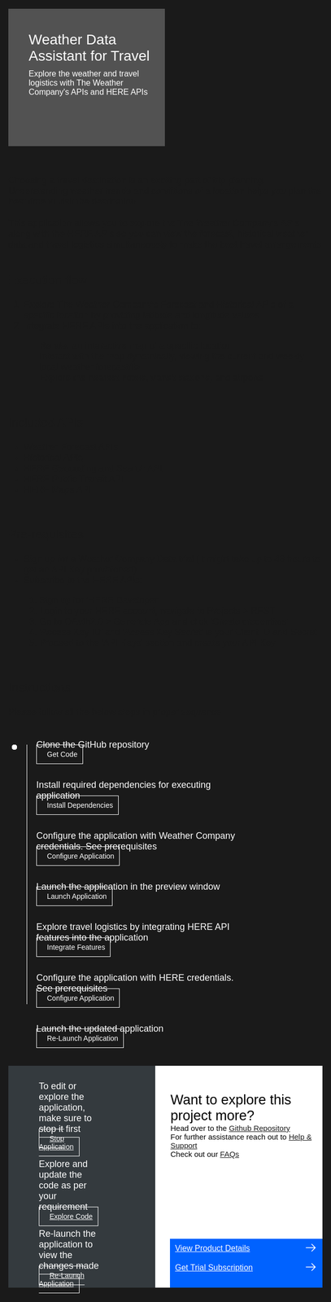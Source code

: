 
<html>
<head>
<meta name="viewport" content="width=device-width, initial-scale=1">
<style>
  html,
  div,
  body {
    background-color: #1a1a1a;
    font-family: 'IBM Plex Sans', sans-serif;
    font-size: 18px;
    outline: none;
  }
  body {
    font-family: Helvetica, sans-serif;
  }
  /* The actual timeline (the vertical ruler) */
  .timeline {
    position: relative;
    max-width: 1200px;
    margin: 0 auto;
    margin-left: 50px;
  }
  .content p {
    margin: 0px;
  }
  .content .afterbutton
  {
    padding-top: 16px;
  }
  /* The actual timeline (the vertical ruler) */
  .timeline::after {
    content: '';
    position: absolute;
    width: 1px;
    background-color: white;
    top: 15px;
    bottom: 80px;
    left: 18px;
    margin-left: -2px;
  }
  /* Container around content */
  .container {
    padding: 0px 0px;
    width: 70%;
    align-content: left;
    margin: 0px 0px 0px 0px;
    margin-left: 25px;
    margin-top: 32px;
  }
  /* The circles on the timeline */
  .container::after {
    content: '';
    position: absolute;
    width: 10px;
    height: 10px;
    right: -6px;
    background-color: white;
    border: 0px solid #FF9F55;
    top: 15px;
    border-radius: 50%;
    z-index: 1;
    margin: 0px 0px 0px 0px;
  }
  /* Place the container to the left */
  .left {
    left: 0px;
  }
  /* Place the container to the right */
  .right {
    left: 0px;
  }
  /* Add arrows to the left container (pointing right) */
  .left::before {
    content: " ";
    height: 0;
    top: 22px;
    width: 0;
    z-index: 1;
    right: 30px;
    border: medium solid white;
    border-width: 10px 0 10px 10px;
    border-color: transparent transparent transparent white;
  }
  /* Fix the circle for containers on the right side */
  .right::after {
    left: -13px;
  }
  /* The actual content */
  .content {
    padding: 5px 10px;
    color: white;
    background: transparent;
  }
  .button.is-dark.is-medium {
    font-family: 'IBM Plex Sans', sans-serif;
    background: transparent;
    border-color: white;
    color: #fff;
    border: 1px solid white;
    padding: 10px;
    padding-left: 20px;
    margin-bottom: 13px;
    border-radius: 0px;
    min-width: 180px;
    font-size: 14px;
    text-align: left;
    min-height: 48px;
    margin: 0px;
    justify-content:left;
  }
  .button.is-dark.is-medium:hover {
    font-family: 'IBM Plex Sans', sans-serif;
    background-color: #2a67f5;
    border-color: white;
    color: #fff;
    text-decoration: none;
  }
  .footer {
    display: flex;
    background-color: #343A3E;
    margin-top: 20px;
    padding: 0px;
    max-width: 1200px;
  }
  .github-icon {
    min-height: 100%;
    min-width: 100%;
    object-fit: cover;
    object-position: 250% 100px;
    opacity: 15%;
    bottom: 15px;
  }
  .image-content {
    padding: 5px 10px;
    background: transparent;
    color: black;
    position: absolute;
    font-size: 27px;
  }
  .image-div {
    position: relative;
    background-color: white;
    min-width: 50%;
    background-image: linear-gradient(rgba(255,255,255,0.9), rgba(255,255,255,0.9)), url("https://raw.githubusercontent.com/IBM/Developer-Playground/master/didact/images/github.svg");
    background-position: -50% 60px;
    background-repeat: no-repeat;
    padding-top: 20px;
    padding-left: 20px;
  }
  .image-btn {
    position: absolute;
    right: 0;
    bottom: 0%;
    background-color: #0062FF;
    width: 300px;
    padding: 0px;
    padding-bottom: 20px;
  }
  .image-link span 
  {
    float: right;
    font-size: 32px;
    padding-right: 20px;
  }
  .image-btn .image-link:hover
  {   
    text-decoration: none;
    color: white;
    background-color: #0353E9;
  }
  .image-btn  a:hover
  {
    text-decoration: none;
    color: white;
  }
  .image-link {
    color: white;
    display: block;
    padding: 5px 10px 5px 10px;
    line-height: 28px;
    font-size: 16px;
  }
  .header
  {
    background-image: url('https://github.com/IBM/Developer-Playground/blob/development/didact/images/weather.png?raw=true');
    background-position: right;
    width: 95%;
    min-height: 70px;
    display: inline-block;
    margin-top: 20px;
    margin-bottom: 20px;
    margin-left: 30px;
    margin-right: 30px;
    max-width: 1200px;
    background-repeat: no-repeat;
    background-size: 700px 500px;
  }
  .header .left-content
  {
   float: left;
    width: 50%;
    background-color: #525252;
    min-height: 270px;
    font-size: 16px;
  }
  .header .left-content h4
  {
    background: none;
    color: white;
    padding-left: 25px;
    padding-right: 25px;
  }
  .header .left-content div
  {
    background: none;
    color: white;
    padding-left: 15px;
    padding-right: 25px;
    font-size: 16px;
    margin-bottom: 10px;
    margin-top:10px;
  }
  .header .left-content ul
  {
    margin: 0px;
    margin-left: 25px;
    margin-bottom: 10px;
    line-height: 16px;
  }
  .container a
  {
    color: #78A9FF;
    background-color: transparent;
    text-decoration: none;
  }
  .container a:visited
  {
    color: #8C43FC;
    background-color: transparent;
    text-decoration: none;
  }
  .apptitle
  {
    margin-left: 25px;
    margin-top: 20px;
    margin-bottom: 0px;
    font-size: 28px;
    color: white;
  }
  .subheading
  {
    margin-left: 25px;
    margin-top: 0px;
    margin-bottom: 0px;
    font-size: 16px;
    color: #c1c7cd;
  }
  .assetdetails{
    margin-left: 30px;
    padding-bottom: 20px;
    margin-top: 16px;
}
  a:hover{
      color: #A6C8FF;
      text-decoration: underline;
  }
  a:visited{
      color: #BE95FF;
  }
  .description{
    margin-left: 30px;
    margin-top: 16px;
  }
</style>
</head>
<body>
   <div class="header">
        <div class="left-content">
            <div class="apptitle" style="font-size: 28px; color: white; padding-top:35px;">
            Weather Data Assistant for Travel
            </div>
            <div class="subheading">
            Explore the weather and travel logistics with The Weather Company's APIs and HERE APIs
            </div>
        </div>
    </div>
   <br>
   <br>
    <div class="description">
            <div>
            Choosing a travel destination is an exciting part of trip planning. Understanding weather trends and conditions of a location helps you plan the best time to visit the destination </div>
            <br>
            <div>
            This application allows you to explore the The Weather Company's APIs along with the HERE APIs so you can view the forecast, historical weather data and travel logistics simultaneously to make the best travel arrangements
            </div>
    </div>
    <br>
    <div class="assetdetails">
            <p style="font-size: 24px;">Execution flow</p>
            <ol>
            <li>Explore The Weather Company's Forecast and Historical APIs of a specific location by providing latitude and longitude values</li>
            <li>Integrate HERE APIs into the application to:</li>
            <ul>
            <li> Render an interactive map of a specific location</li>
            <li> Interact with the map dynamically, viewing the current and weekly local weather forecast/li>
            <li> Explore the nearest hotels, transit stations, and airports</li>
            </ul>
            </ol>
            <br>
            <p style="font-size: 24px;">Included APIs</p>
            <ul>
            <li><a href="https://developer.ibm.com/apis/catalog/weather--weather-forecast-apis/Introduction">Weather Forecast APIs</a></li>
            <li><a href="https://developer.ibm.com/apis/catalog/weather--environmental-intelligence-suite_historical-apis/Introduction">Historical APIs</a></li>
            <li><a href="https://developer.ibm.com/apis/catalog/heremaps--geocoding-and-search-api-v7/Introduction">HERE Geocoding and Search API</a></li>
            <li><a href="https://developer.ibm.com/apis/catalog/heremaps--here-public-transit-api/Introduction">HERE Public Transit API</a></li>
            <li><a href="https://developer.here.com/documentation/map-tile/dev_guide/topics/quick-start.html">HERE Maps API</a></li>
            </ul>
            <br>
            <p style="font-size: 24px;">Pre-requisites</p>
            <ul>
            <li><a href="https://epwt-www.mybluemix.net/software/support/trial/cst/welcomepage.wss?siteId=1525&tabId=4159&w=1&_ga=2.232934494.1143069578.1643043347-1238955782.1642421092">Sign up  </a>for a Weather Company Data trial (It might take up to 48 hours to get an API Key provisioned)</li>
            <li><a href="https://developer.here.com/sign-up?create=Freemium-Basic&keepState=true&step=account">Subscribe  </a>to the HERE APIs:</li>
            <ol>
            <li>Sign up for 'HERE Developer'</li>
            <li>Login to your HERE account, navigate to Projects > REST</li>
            <li>Go to OAuth2.0 > Generate App and click 'Create credentials'</li>
            <li>'Access Key ID' and 'Access Key Secret' is your Client ID and Secret</li>
            <li>Proceed to the 'API Keys' section and create your API Key</li>
            </ol>
            </ul>
            <br>
            <p style="font-size: 24px;">Instructions</p>
            <p>Please follow all the below steps in proper sequence</p>
        </div>
   <div class="timeline">
      <div class="container right" style="margin-top:0px;padding-top:0px;">
         <div class="content">
            <p>Clone the GitHub repository</p>
            <a class="button is-dark is-medium" title="Get the Code" href="didact://?commandId=extension.sendToTerminal&text=weather%7Cget-code%7Cweather|git%20clone%20-b%20weather%20https://github.com/IBM/Developer-Playground.git%20${CHE_PROJECTS_ROOT}/weather/">Get Code</a>
         </div>
      </div>
      <div class="container right">
         <div class="content">
            <p>Install required dependencies for executing application</p>
            <a class="button is-dark is-medium" title="Build the Application" href="didact://?commandId=extension.sendToTerminal&text=weather%7Cbuild-application%7Cweather%7Ccd%20${CHE_PROJECTS_ROOT}/weather/WeatherDataAssistant%20%26%26%20npm%20config%20set%20@here:registry%20https://repo.platform.here.com/artifactory/api/npm/maps-api-for-javascript/%20%26%26%20npm%20install%20--production">Install Dependencies</a>
         </div>
      </div>     
      <div class="container right">
         <div class="content">
            <p>Configure the application with Weather Company credentials. See prerequisites</p>
            <a class="button is-dark is-medium" title="Open the File" href="didact://?commandId=extension.openFile&text=weather%7Cconfigure-application%7C${CHE_PROJECTS_ROOT}/weather/WeatherDataAssistant/.env">Configure Application</a>
         </div>
      </div>
      <div class="container right">
         <div class="content">
            <p>Launch the application in the preview window</p>
            <a class="button is-dark is-medium" title="Launch the Application" href="didact://?commandId=extension.sendToTerminal&text=weather%7Claunch-application%7Cweather|cd%20${CHE_PROJECTS_ROOT}/weather/WeatherDataAssistant%20%26%26%20cd%20${CHE_PROJECTS_ROOT}/weather/WeatherDataAssistant%20%26%26%20node%20server.js">Launch Application</a>
         </div>
      </div>
      <div class="container right">
         <div class="content">
            <p>Explore travel logistics by integrating HERE API features into the application</p>
            <a class="button is-dark is-medium" title="Install HERE Features" href="didact://?commandId=extension.sendToTerminal&text=weather%7Claunch-application%7Cweather|cd%20${CHE_PROJECTS_ROOT}/weather/WeatherDataAssistant%20%26%26%20cat%20here.txt%20>>.env%20%26%26%20mv%20here-components/airport.js%20here-components/hotels.js%20here-components/transit.js%20here-components/progcomp.js%20src/components%20%26%26%20cp%20here-components/App.js%20src/App.js">Integrate Features</a>
         </div>
      </div>
      <div class="container right">
         <div class="content">
            <p>Configure the application with HERE credentials. See prerequisites</p>
            <a class="button is-dark is-medium" title="Open the File" href="didact://?commandId=extension.openFile&text=weather%7Cconfigure-application%7C${CHE_PROJECTS_ROOT}/weather/WeatherDataAssistant/.env">Configure Application</a>
         </div>
      </div>
      <div class="container right">
         <div class="content">
            <p>Launch the updated application </p>
            <a class="button is-dark is-medium" title="Launch" href="didact://?commandId=extension.sendToTerminal&text=weather%7Crelaunch-application%7Cweather|cd%20${CHE_PROJECTS_ROOT}/weather/WeatherDataAssistant%20%26%26%20node%20token.js%20%26%26%20npm%20install%20%26%26%20export%20REACT_APP_mode=dev%20%26%26%20npm%20start">Re-Launch Application</a>
         </div>
      </div>
   </div>
   <br>
<div class="footer" style="margin-left:30px;">
<div class="content" style="padding:30px;padding-left:60px;margin-right:80px;padding-bottom:0px;">
         <p>To edit or explore the application, make sure to stop it first</p>
<a class="button is-dark is-medium afterbutton" title="Stop Application" href="didact://?commandId=vscode.didact.sendNamedTerminalCtrlC&text=weather" >Stop Application</a>
         <p class="afterbutton">Explore and update the code as per your requirement</p>
         <a class="button is-dark is-medium afterbutton" title="Explore the Code" href="didact://?commandId=extension.openFile&text=weather%7Cexplore-code%7C${CHE_PROJECTS_ROOT}/weather/WeatherDataAssistant/src/App.js">Explore Code</a>
         <p class="afterbutton ">Re-launch the application to view the changes made</p>
         <a class="button is-dark is-medium afterbutton" title="Re-Launch the Application" href="didact://?commandId=extension.sendToTerminal&text=weather%7Crelaunch-application%7Cweather|cd%20${CHE_PROJECTS_ROOT}/weather/WeatherDataAssistant%20%26%26%20npm%20install%20%26%26%20export%20REACT_APP_mode=dev%20%26%26%20npm%20start">Re-Launch Application</a>
      </div>
      <div class="image-div">
         <p class="image-content">Want to explore this project more?
            <span style="font-size:15px;margin-top:0px;display:block;">Head over to the <a href="https://github.com/IBM/Developer-Playground/tree/DART" target="_blank">Github Repository</a></span>
            <span style="font-size:15px;margin-top:0px;display:block;">For further assistance reach out to <a href="https://github.com/IBM/Technology-Sandbox-Support/issues/new/choose" target="_blank"> Help & Support</a></span>
            <span style="font-size:15px;margin-top:0px;display:block;">Check out our <a href="https://ibm.github.io/Technology-Sandbox-Support/" target="_blank"> FAQs</a></span>
        </p>
         <div class="image-btn">
<a class="image-link" href="didact://?commandId=extension.openURL&text=weather%7Cview-product-details%7Chttps://docs.google.com/document/d/15Ru_3wdMgpbM4aOCm-4qNAnRfjx2w-Ruw3lnr8Hnodk/edit" target="_blank">
               View Product Details 
               <span>
                  <svg style="position: absolute; right: 10px;" fill="#ffffff" focusable="false" preserveAspectRatio="xMidYMid meet" xmlns="http://www.w3.org/2000/  svg" width="25" height="25" viewBox="0 0 32 32" aria-hidden="true">
                     <path d="M18 6L16.6 7.4 24.1 15 3 15 3 17 24.1 17 16.6 24.6 18 26 28 16z"></path>
                     <title>Arrow right</title>
                  </svg>
               </span>
            </a>
  <a class="image-link" href="didact://?commandId=extension.openURL&text=weather%7Cget-trial-subscription%7Chttps://epwt-www.mybluemix.net/software/support/trial/cst/welcomepage.wss?siteId=1525&tabId=4159&w=1&_ga=2.232934494.1143069578.1643043347-1238955782.1642421092" target="_blank">
               Get Trial Subscription 
               <span>
                  <svg style="position: absolute; right: 10px;" fill="#ffffff" focusable="false" preserveAspectRatio="xMidYMid meet" xmlns="http://www.w3.org/2000/  svg" width="25" height="25" viewBox="0 0 32 32" aria-hidden="true">
                     <path d="M18 6L16.6 7.4 24.1 15 3 15 3 17 24.1 17 16.6 24.6 18 26 28 16z"></path>
                     <title>Arrow right</title>
                  </svg>
               </span>
            </a>
         </div>
      </div>
   </div>
   <br><br>
</body>
</html>
